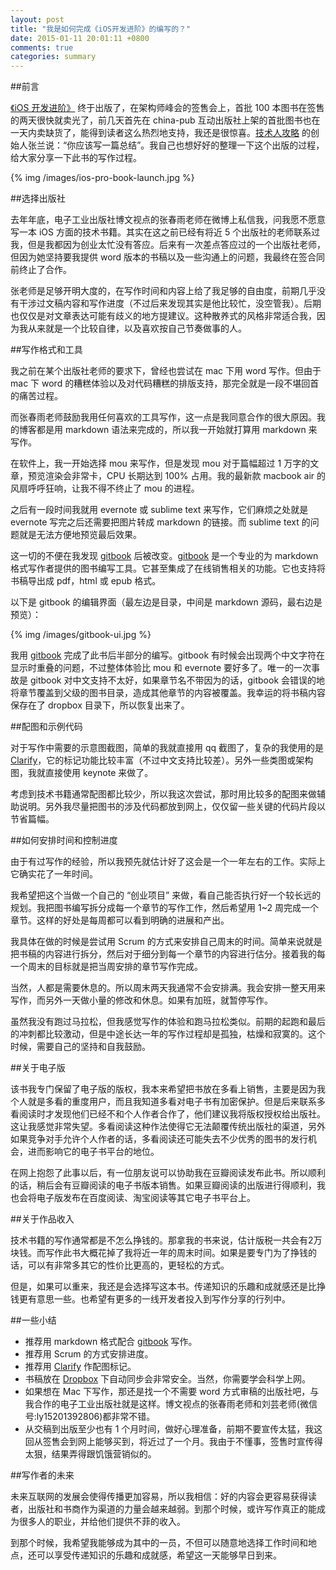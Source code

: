 ```yaml
---
layout: post
title: "我是如何完成《iOS开发进阶》的编写的？"
date: 2015-01-11 20:01:11 +0800
comments: true
categories: summary
---
```


##前言

[《iOS 开发进阶》](https://github.com/tangqiaoboy/iOS-Pro) 终于出版了，在架构师峰会的签售会上，首批 100 本图书在签售的两天很快就卖光了，前几天首先在 china-pub 互动出版社上架的首批图书也在一天内卖缺货了，能得到读者这么热烈地支持，我还是很惊喜。[技术人攻略](http://segmentfault.com/blog/devlevelup) 的创始人张兰说：“你应该写一篇总结”。我自己也想好好的整理一下这个出版的过程，给大家分享一下此书的写作过程。

{% img /images/ios-pro-book-launch.jpg %}

##选择出版社

去年年底，电子工业出版社博文视点的张春雨老师在微博上私信我，问我愿不愿意写一本 iOS 方面的技术书籍。其实在这之前已经有将近 5 个出版社的老师联系过我，但是我都因为创业太忙没有答应。后来有一次差点答应过的一个出版社老师，但因为她坚持要我提供 word 版本的书稿以及一些沟通上的问题，我最终在签合同前终止了合作。

张老师是足够开明大度的，在写作时间和内容上给了我足够的自由度，前期几乎没有干涉过文稿内容和写作进度（不过后来发现其实是他比较忙，没空管我）。后期也仅仅是对文章表达可能有歧义的地方提建议。这种散养式的风格非常适合我，因为我从来就是一个比较自律，以及喜欢按自己节奏做事的人。

##写作格式和工具

我之前在某个出版社老师的要求下，曾经也尝试在 mac 下用 word 写作。但由于 mac 下 word 的糟糕体验以及对代码糟糕的排版支持，那完全就是一段不堪回首的痛苦过程。

而张春雨老师鼓励我用任何喜欢的工具写作，这一点是我同意合作的很大原因。我的博客都是用 markdown 语法来完成的，所以我一开始就打算用 markdown 来写作。

在软件上，我一开始选择 mou 来写作，但是发现 mou 对于篇幅超过 1 万字的文章，预览渲染会非常卡，CPU 长期达到 100% 占用。我的最新款 macbook air 的风扇呼呼狂响，让我不得不终止了 mou 的进程。

之后有一段时间我就用 evernote 或 sublime text 来写作，它们麻烦之处就是 evernote 写完之后还需要把图片转成 markdown 的链接。而
sublime text 的问题就是无法方便地预览最后效果。

这一切的不便在我发现 [gitbook](https://www.gitbook.com/) 后被改变。[gitbook](https://www.gitbook.com/) 是一个专业的为 markdown 格式写作者提供的图书编写工具。它甚至集成了在线销售相关的功能。它也支持将书稿导出成 pdf，html 或 epub 格式。

以下是 gitbook 的编辑界面（最左边是目录，中间是 markdown 源码，最右边是预览）：

{% img /images/gitbook-ui.jpg %}

我用 [gitbook](https://www.gitbook.com/) 完成了此书后半部分的编写。gitbook 有时候会出现两个中文字符在显示时重叠的问题，不过整体体验比 mou 和 evernote 要好多了。唯一的一次事故是 gitbook 对中文支持不太好，如果章节名不带因为的话，gitbook 会错误的地将章节覆盖到父级的图书目录，造成其他章节的内容被覆盖。我幸运的将书稿内容保存在了 dropbox 目录下，所以恢复出来了。

##配图和示例代码

对于写作中需要的示意图截图，简单的我就直接用 qq 截图了，复杂的我使用的是 [Clarify](http://www.clarify-it.com/)，它的标记功能比较丰富（不过中文支持比较差）。另外一些类图或架构图，我就直接使用 keynote 来做了。

考虑到技术书籍通常配图都比较少，所以我这次尝试，那时用比较多的配图来做辅助说明。另外我尽量把图书的涉及代码都放到网上，仅仅留一些关键的代码片段以节省篇幅。

##如何安排时间和控制进度

由于有过写作的经验，所以我预先就估计好了这会是一个一年左右的工作。实际上它确实花了一年时间。

我希望把这个当做一个自己的 “创业项目” 来做，看自己能否执行好一个较长远的规划。我把图书编写拆分成每一个章节的写作工作，然后希望用 1~2 周完成一个章节。这样的好处是每周都可以看到明确的进展和产出。

我具体在做的时候是尝试用 Scrum 的方式来安排自己周末的时间。简单来说就是把书稿的内容进行拆分，然后对于细分到每一个章节的内容进行估分。接着我的每一个周末的目标就是把当周安排的章节写作完成。

当然，人都是需要休息的。所以周末两天我通常不会安排满。我会安排一整天用来写作，而另外一天做小量的修改和休息。如果有加班，就暂停写作。

虽然我没有跑过马拉松，但我感觉写作的体验和跑马拉松类似。前期的起跑和最后的冲刺都比较激动，但是中途长达一年的写作过程却是孤独，枯燥和寂寞的。这个时候，需要自己的坚持和自我鼓励。

##关于电子版

该书我专门保留了电子版的版权，我本来希望把书放在多看上销售，主要是因为我个人就是多看的重度用户，而且我知道多看对电子书有加密保护。但是后来联系多看阅读时才发现他们已经不和个人作者合作了，他们建议我将版权授权给出版社。这让我感觉非常失望。多看阅读这种作法使得它无法颠覆传统出版社的渠道，另外如果竞争对手允许个人作者的话，多看阅读还可能失去不少优秀的图书的发行机会，进而影响它的电子书平台的地位。

在网上抱怨了此事以后，有一位朋友说可以协助我在豆瓣阅读发布此书。所以顺利的话，稍后会有豆瓣阅读的电子书版本销售。如果豆瓣阅读的出版进行得顺利，我也会将电子版发布在百度阅读、淘宝阅读等其它电子书平台上。

##关于作品收入

技术书籍的写作通常都是不怎么挣钱的。那拿我的书来说，估计版税一共会有2万块钱。而写作此书大概花掉了我将近一年的周末时间。如果是要专门为了挣钱的话，可以有非常多其它的性价比更高的，更轻松的方式。

但是，如果可以重来，我还是会选择写这本书。传递知识的乐趣和成就感还是比挣钱更有意思一些。也希望有更多的一线开发者投入到写作分享的行列中。

##一些小结

 * 推荐用 markdown 格式配合 [gitbook](https://www.gitbook.com/) 写作。
 * 推荐用 Scrum 的方式安排进度。
 * 推荐用 [Clarify](http://www.clarify-it.com/) 作配图标记。
 * 书稿放在 [Dropbox](https://www.dropbox.com/) 下自动同步会非常安全。当然，你需要学会科学上网。
 * 如果想在 Mac 下写作，那还是找一个不需要 word 方式审稿的出版社吧，与我合作的电子工业出版社就是这样。博文视点的张春雨老师和刘芸老师(微信号:ly15201392806)都非常不错。
 * 从交稿到出版至少也有 1 个月时间，做好心理准备，前期不要宣传太猛，我这回从签售会到网上能够买到，将近过了一个月。我由于不懂事，签售时宣传得太狠，结果弄得跟饥饿营销似的。

##写作者的未来

未来互联网的发展会使得传播更加容易，所以我相信：好的内容会更容易获得读者，出版社和书商作为渠道的力量会越来越弱。到那个时候，或许写作真正的能成为很多人的职业，并给他们提供不菲的收入。

到那个时候，我希望我能够成为其中的一员，不但可以随意地选择工作时间和地点，还可以享受传递知识的乐趣和成就感，希望这一天能够早日到来。

